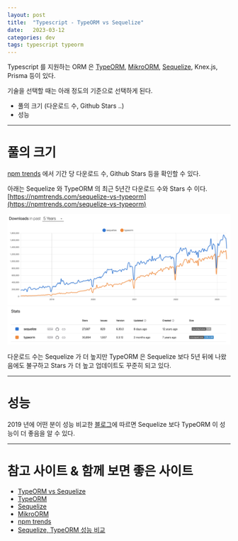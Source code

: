 ```yaml
---
layout: post
title:  "Typescript - TypeORM vs Sequelize"
date:   2023-03-12
categories: dev
tags: typescript typeorm
---
```


Typescript 를 지원하는 ORM 은 [TypeORM](https://typeorm.io/), [MikroORM](https://mikro-orm.io/docs/installation), [Sequelize](https://sequelize.org/docs/v6/), Knex.js, Prisma 등이 있다.

기술을 선택할 때는 아래 정도의 기준으로 선택하게 된다.

- 풀의 크기 (다운로드 수, Github Stars ..)
- 성능

---

# 풀의 크기

[npm trends](https://npmtrends.com/) 에서 기간 당 다운로드 수, Github Stars 등을 확인할 수 있다.

아래는 Sequelize 와 TypeORM 의 최근 5년간 다운로드 수와 Stars 수 이다.  
[https://npmtrends.com/sequelize-vs-typeorm](https://npmtrends.com/sequelize-vs-typeorm)

![Downloads](/assets/img/dev/2023/0312_1/downloads.png)
![Stars](/assets/img/dev/2023/0312_1/stars.png)

다운로드 수는 Sequelize 가 더 높지만 TypeORM 은 Sequelize 보다 5년 뒤에 나왔음에도 불구하고 Stars 가 더 높고 업데이트도 꾸준히 되고 있다.

---

# 성능

2019 년에 어떤 분이 성능 비교한 [블로그](https://kyungyeon.dev/posts/3)에 따르면 Sequelize 보다 TypeORM 이 성능이 더 좋음을 알 수 있다. 

---

# 참고 사이트 & 함께 보면 좋은 사이트

* [TypeORM vs Sequelize](https://codebibimppap.tistory.com/16)
* [TypeORM](https://typeorm.io/)
* [Sequelize](https://sequelize.org/docs/v6/)
* [MikroORM](https://mikro-orm.io/docs/installation)
* [npm trends](https://npmtrends.com/)
* [Sequelize, TypeORM 성능 비교](https://kyungyeon.dev/posts/3)